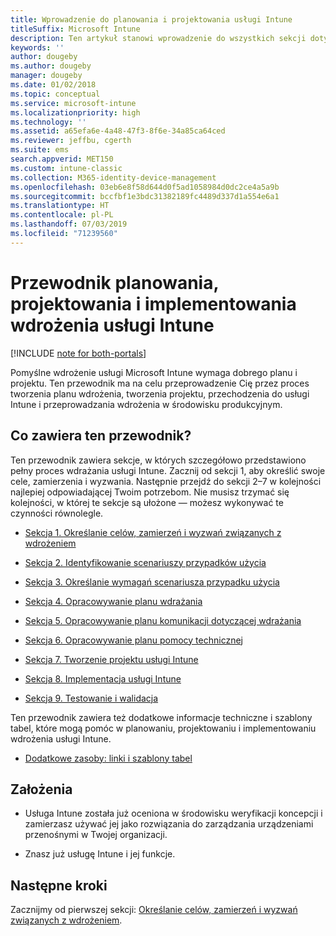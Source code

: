 ```yaml
---
title: Wprowadzenie do planowania i projektowania usługi Intune
titleSuffix: Microsoft Intune
description: Ten artykuł stanowi wprowadzenie do wszystkich sekcji dotyczących planowania, projektowania i implementowania usługi Microsoft Intune. Narzędzia ułatwiające określanie celów, scenariuszy przypadków użycia i wymagań, tworzenie planów wdrożenia i komunikacji, a także planowanie pomocy technicznej, testowania i walidacji.
keywords: ''
author: dougeby
ms.author: dougeby
manager: dougeby
ms.date: 01/02/2018
ms.topic: conceptual
ms.service: microsoft-intune
ms.localizationpriority: high
ms.technology: ''
ms.assetid: a65efa6e-4a48-47f3-8f6e-34a85ca64ced
ms.reviewer: jeffbu, cgerth
ms.suite: ems
search.appverid: MET150
ms.custom: intune-classic
ms.collection: M365-identity-device-management
ms.openlocfilehash: 03eb6e8f58d644d0f5ad1058984d0dc2ce4a5a9b
ms.sourcegitcommit: bccfbf1e3bdc31382189fc4489d337d1a554e6a1
ms.translationtype: HT
ms.contentlocale: pl-PL
ms.lasthandoff: 07/03/2019
ms.locfileid: "71239560"
---
```

# <a name="intune-deployment-planning-design-and-implementation-guide"></a>Przewodnik planowania, projektowania i implementowania wdrożenia usługi Intune

[!INCLUDE [note for both-portals](./includes/note-for-both-portals.md)]

Pomyślne wdrożenie usługi Microsoft Intune wymaga dobrego planu i projektu. Ten przewodnik ma na celu przeprowadzenie Cię przez proces tworzenia planu wdrożenia, tworzenia projektu, przechodzenia do usługi Intune i przeprowadzania wdrożenia w środowisku produkcyjnym.

## <a name="whats-included-in-this-guide"></a>Co zawiera ten przewodnik?

Ten przewodnik zawiera sekcje, w których szczegółowo przedstawiono pełny proces wdrażania usługi Intune. Zacznij od sekcji 1, aby określić swoje cele, zamierzenia i wyzwania. Następnie przejdź do sekcji 2–7 w kolejności najlepiej odpowiadającej Twoim potrzebom. Nie musisz trzymać się kolejności, w której te sekcje są ułożone — możesz wykonywać te czynności równolegle.

- [Sekcja 1. Określanie celów, zamierzeń i wyzwań związanych z wdrożeniem](planning-guide-deployment-goals.md)

- [Sekcja 2. Identyfikowanie scenariuszy przypadków użycia](planning-guide-scenarios.md)

- [Sekcja 3. Określanie wymagań scenariusza przypadku użycia](planning-guide-requirements.md)

- [Sekcja 4. Opracowywanie planu wdrażania](planning-guide-rollout-plan.md)

- [Sekcja 5. Opracowywanie planu komunikacji dotyczącej wdrażania](planning-guide-communication-plan.md)

- [Sekcja 6. Opracowywanie planu pomocy technicznej](planning-guide-support-plan.md)

- [Sekcja 7. Tworzenie projektu usługi Intune](planning-guide-design.md)

- [Sekcja 8. Implementacja usługi Intune](planning-guide-onboarding.md)

- [Sekcja 9. Testowanie i walidacja](planning-guide-test-validation.md)

Ten przewodnik zawiera też dodatkowe informacje techniczne i szablony tabel, które mogą pomóc w planowaniu, projektowaniu i implementowaniu wdrożenia usługi Intune.

- [Dodatkowe zasoby: linki i szablony tabel](planning-guide-resources.md)

## <a name="assumptions"></a>Założenia

- Usługa Intune została już oceniona w środowisku weryfikacji koncepcji i zamierzasz używać jej jako rozwiązania do zarządzania urządzeniami przenośnymi w Twojej organizacji.

- Znasz już usługę Intune i jej funkcje.

## <a name="next-steps"></a>Następne kroki

Zacznijmy od pierwszej sekcji: [Określanie celów, zamierzeń i wyzwań związanych z wdrożeniem](planning-guide-deployment-goals.md).
